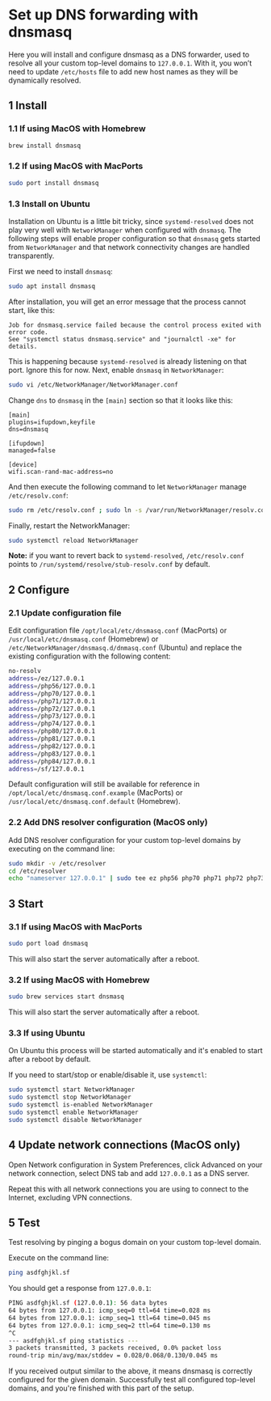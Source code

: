 # Set up DNS forwarding with dnsmasq

Here you will install and configure dnsmasq as a DNS forwarder, used to
resolve all your custom top-level domains to `127.0.0.1`. With it, you won’t
need to update `/etc/hosts` file to add new host names as they will be
dynamically resolved.

## 1 Install

### 1.1 If using MacOS with Homebrew

```bash
brew install dnsmasq
```

### 1.2 If using MacOS with MacPorts

```bash
sudo port install dnsmasq
```

### 1.3 Install on Ubuntu

Installation on Ubuntu is a little bit tricky, since `systemd-resolved` does not
play very well with `NetworkManager` when configured with `dnsmasq`. The following
steps will enable proper configuration so that `dnsmasq` gets started from 
`NetworkManager` and that network connectivity changes are handled transparently.

First we need to install `dnsmasq`:

```bash
sudo apt install dnsmasq
```

After installation, you will get an error message that the process
cannot start, like this:

```text
Job for dnsmasq.service failed because the control process exited with error code.
See "systemctl status dnsmasq.service" and "journalctl -xe" for details.
```

This is happening because `systemd-resolved` is already listening on that port.
Ignore this for now. Next, enable `dnsmasq` in `NetworkManager`:

```bash
sudo vi /etc/NetworkManager/NetworkManager.conf
```

Change `dns` to `dnsmasq` in the `[main]` section so that it looks like this:

```text
[main]
plugins=ifupdown,keyfile
dns=dnsmasq

[ifupdown]
managed=false

[device]
wifi.scan-rand-mac-address=no
```

And then execute the following command to let `NetworkManager` manage `/etc/resolv.conf`:

```bash
sudo rm /etc/resolv.conf ; sudo ln -s /var/run/NetworkManager/resolv.conf /etc/resolv.conf
```

Finally, restart the NetworkManager:

```bash
sudo systemctl reload NetworkManager
```

**Note:** if you want to revert back to `systemd-resolved`,
`/etc/resolv.conf` points to `/run/systemd/resolve/stub-resolv.conf` by default. 

## 2 Configure

### 2.1 Update configuration file

Edit configuration file `/opt/local/etc/dnsmasq.conf` (MacPorts) or
`/usr/local/etc/dnsmasq.conf` (Homebrew) or
`/etc/NetworkManager/dnsmasq.d/dnmasq.conf` (Ubuntu) and replace the
existing configuration with the following content:

```bash
no-resolv
address=/ez/127.0.0.1
address=/php56/127.0.0.1
address=/php70/127.0.0.1
address=/php71/127.0.0.1
address=/php72/127.0.0.1
address=/php73/127.0.0.1
address=/php74/127.0.0.1
address=/php80/127.0.0.1
address=/php81/127.0.0.1
address=/php82/127.0.0.1
address=/php83/127.0.0.1
address=/php84/127.0.0.1
address=/sf/127.0.0.1
```

Default configuration will still be available for reference in
`/opt/local/etc/dnsmasq.conf.example` (MacPorts) or
`/usr/local/etc/dnsmasq.conf.default` (Homebrew).

### 2.2 Add DNS resolver configuration (MacOS only)

Add DNS resolver configuration for your custom top-level domains by executing on
the command line:

```bash
sudo mkdir -v /etc/resolver
cd /etc/resolver
echo "nameserver 127.0.0.1" | sudo tee ez php56 php70 php71 php72 php73 php74 php80 php81 php82 php83 php84 sf > /dev/null
```

## 3 Start

### 3.1 If using MacOS with MacPorts

```bash
sudo port load dnsmasq
```

This will also start the server automatically after a reboot.

### 3.2 If using MacOS with Homebrew

```bash
sudo brew services start dnsmasq
```

This will also start the server automatically after a reboot.

### 3.3 If using Ubuntu

On Ubuntu this process will be started automatically and it's enabled
to start after a reboot by default.

If you need to start/stop or enable/disable it, use `systemctl`:

```bash
sudo systemctl start NetworkManager
sudo systemctl stop NetworkManager
sudo systemctl is-enabled NetworkManager
sudo systemctl enable NetworkManager
sudo systemctl disable NetworkManager
```

## 4 Update network connections (MacOS only)

Open Network configuration in System Preferences, click Advanced on your network
connection, select DNS tab and add `127.0.0.1` as a DNS server.

Repeat this with all network connections you are using to connect to the
Internet, excluding VPN connections.

## 5 Test

Test resolving by pinging a bogus domain on your custom top-level domain.

Execute on the command line:

```bash
ping asdfghjkl.sf
```

You should get a response from `127.0.0.1`:

```bash
PING asdfghjkl.sf (127.0.0.1): 56 data bytes
64 bytes from 127.0.0.1: icmp_seq=0 ttl=64 time=0.028 ms
64 bytes from 127.0.0.1: icmp_seq=1 ttl=64 time=0.045 ms
64 bytes from 127.0.0.1: icmp_seq=2 ttl=64 time=0.130 ms
^C
--- asdfghjkl.sf ping statistics ---
3 packets transmitted, 3 packets received, 0.0% packet loss
round-trip min/avg/max/stddev = 0.028/0.068/0.130/0.045 ms
```

If you received output similar to the above, it means dnsmasq is correctly
configured for the given domain. Successfully test all configured top-level
domains, and you're finished with this part of the setup.
